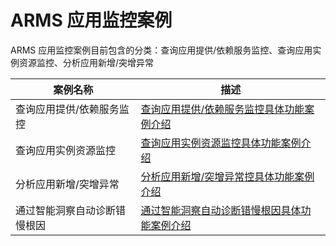 # ARMS 应用监控案例

ARMS 应用监控案例目前包含的分类：查询应用提供/依赖服务监控、查询应用实例资源监控、分析应用新增/突增异常

| 案例名称 | 描述 |
| -- | -- |
| 查询应用提供/依赖服务监控     | [查询应用提供/依赖服务监控具体功能案例介绍](./searchApp.md)|
| 查询应用实例资源监控  | [查询应用实例资源监控具体功能案例介绍](./searchInstanceMonitor.md)|
| 分析应用新增/突增异常 | [分析应用新增/突增异常控具体功能案例介绍](./classfictionApp.md)|
| 通过智能洞察自动诊断错慢根因 | [通过智能洞察自动诊断错慢根因具体功能案例介绍](./InsightDiagnosis.md)|